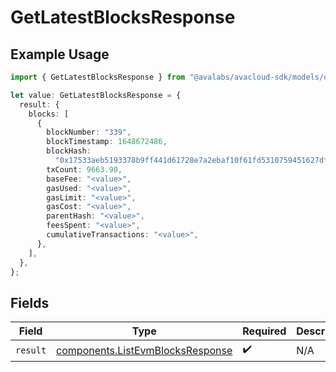 # GetLatestBlocksResponse

## Example Usage

```typescript
import { GetLatestBlocksResponse } from "@avalabs/avacloud-sdk/models/operations";

let value: GetLatestBlocksResponse = {
  result: {
    blocks: [
      {
        blockNumber: "339",
        blockTimestamp: 1648672486,
        blockHash:
          "0x17533aeb5193378b9ff441d61728e7a2ebaf10f61fd5310759451627dfca2e7c",
        txCount: 9663.90,
        baseFee: "<value>",
        gasUsed: "<value>",
        gasLimit: "<value>",
        gasCost: "<value>",
        parentHash: "<value>",
        feesSpent: "<value>",
        cumulativeTransactions: "<value>",
      },
    ],
  },
};
```

## Fields

| Field                                                                                | Type                                                                                 | Required                                                                             | Description                                                                          |
| ------------------------------------------------------------------------------------ | ------------------------------------------------------------------------------------ | ------------------------------------------------------------------------------------ | ------------------------------------------------------------------------------------ |
| `result`                                                                             | [components.ListEvmBlocksResponse](../../models/components/listevmblocksresponse.md) | :heavy_check_mark:                                                                   | N/A                                                                                  |